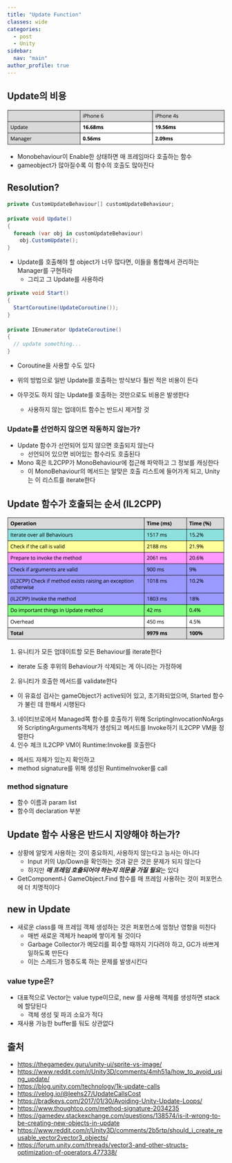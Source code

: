 ```yaml
---
title: "Update Function"
classes: wide
categories: 
  - post
  - Unity
sidebar:
  nav: "main"
author_profile: true
---
```


## Update의 비용

![image](/assets/images/updateFunction.png)

* Monobehaviour이 Enable한 상태하면 매 프레임마다 호출하는 함수
* gameobject가 많아질수록 이 함수의 호출도 많아진다

## Resolution?

```csharp
private CustomUpdateBehaviour[] customUpdateBehaviour;

private void Update()
{
  foreach (var obj in customUpdateBehaviour)
    obj.CustomUpdate();
}
```

* Update를 호출해야 할 object가 너무 많다면, 이들을 통합해서 관리하는 Manager를 구현하라
  * 그리고 그 Update를 사용하라

```csharp
private void Start()
{
  StartCoroutine(UpdateCoroutine());
}

private IEnumerator UpdateCoroutine()
{
  // update something...
}
```

* Coroutine을 사용할 수도 있다

* 위의 방법으로 일반 Update를 호출하는 방식보다 훨씬 적은 비용이 든다
* 아무것도 하지 않는 Update를 호출하는 것만으로도 비용은 발생한다
  * 사용하지 않는 업데이트 함수는 반드시 제거할 것

### Update를 선언하지 않으면 작동하지 않는가?
* Update 함수가 선언되어 있지 않으면 호출되지 않는다
  * 선언되어 있으면 비어있는 함수라도 호출된다
* Mono 혹은 IL2CPP가 MonoBehaviour에 접근해 파악하고 그 정보를 캐싱한다
  * 이 MonoBehaviour의 메서드는 알맞은 호출 리스트에 들어가게 되고, Unity는 이 리스트를 iterate한다

## Update 함수가 호출되는 순서 (IL2CPP)
![image](/assets/images/table5.png)

1. 유니티가 모든 업데이트할 모든 Behaviour를 iterate한다
  * iterate 도중 후위의 Behaviour가 삭제되는 게 아니라는 가정하에
2. 유니티가 호출한 메서드를 validate한다
  * 이 유효성 검사는 gameObject가 active되어 있고, 초기화되었으며, Started 함수가 불린 데 한해서 시행된다
3. 네이티브로에서 Managed쪽 함수를 호출하기 위해 ScriptingInvocationNoArgs와 ScriptingArguments객체가 생성되고 메서드를 Invoke하기 IL2CPP VM을 정렬한다
4. 인수 체크 IL2CPP VM이 Runtime:Invoke를 호출한다
  * 메서드 자체가 있는지 확인하고
  * method signature를 위해 생성된 RuntimeInvoker를 call
  
### method signature
* 함수 이름과 param list
* 함수의 declaration 부분

## Update 함수 사용은 반드시 지양해야 하는가?
* 상황에 알맞게 사용하는 것이 중요하지, 사용하지 않는다고 능사는 아니다
  * Input 키의 Up/Down을 확인하는 것과 같은 것은 문제가 되지 않는다
  * 하지만 ***매 프레임 호출되어야 하는지 의문을 가질 필요***는 있다
* GetComponent나 GameObject.Find 함수를 매 프레임 사용하는 것이 퍼포먼스에 더 치명적이다

## new in Update
* 새로운 class를 매 프레임 객체 생성하는 것은 퍼포먼스에 엄청난 영향을 미친다
  * 매번 새로운 객체가 heap에 쌓이게 될 것이다
  * Garbage Collector가 메모리를 회수할 때까지 기다려야 하고, GC가 바쁘게 일하도록 만든다
  * 이는 스레드가 멈추도록 하는 문제를 발생시킨다

### value type은?
* 대표적으로 Vector는 value type이므로, new 를 사용해 객체를 생성하면 stack에 할당된다
  * 객체 생성 및 파괴 소요가 적다
* 재사용 가능한 buffer를 둬도 상관없다

## 출처
* <https://thegamedev.guru/unity-ui/sprite-vs-image/>
* <https://www.reddit.com/r/Unity3D/comments/4mh51a/how_to_avoid_using_update/>
* <https://blog.unity.com/technology/1k-update-calls>
* <https://velog.io/@leehs27/UpdateCallsCost>
* <https://bradkeys.com/2017/01/30/Avoiding-Unity-Update-Loops/>
* <https://www.thoughtco.com/method-signature-2034235>
* <https://gamedev.stackexchange.com/questions/138574/is-it-wrong-to-be-creating-new-objects-in-update>
* <https://www.reddit.com/r/Unity3D/comments/2b5rtp/should_i_create_reusable_vector2vector3_objects/>
* <https://forum.unity.com/threads/vector3-and-other-structs-optimization-of-operators.477338/>